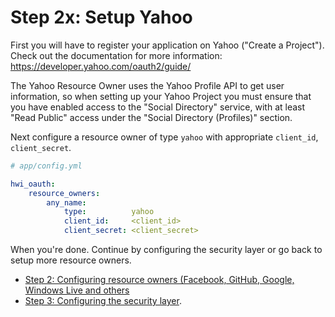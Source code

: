 Step 2x: Setup Yahoo
=======================
First you will have to register your application on Yahoo ("Create a Project"). Check out the
documentation for more information: https://developer.yahoo.com/oauth2/guide/

The Yahoo Resource Owner uses the Yahoo Profile API to get user information, so when setting up your Yahoo Project
you must ensure that you have enabled access to the "Social Directory" service, with at least "Read Public" access
under the "Social Directory (Profiles)" section.

Next configure a resource owner of type `yahoo` with appropriate `client_id`,
`client_secret`.

```yaml
# app/config.yml

hwi_oauth:
    resource_owners:
        any_name:
            type:          yahoo
            client_id:     <client_id>
            client_secret: <client_secret>
```

When you're done. Continue by configuring the security layer or go back to
setup more resource owners.

- [Step 2: Configuring resource owners (Facebook, GitHub, Google, Windows Live and others](../2-configuring_resource_owners.md)
- [Step 3: Configuring the security layer](../3-configuring_the_security_layer.md).
